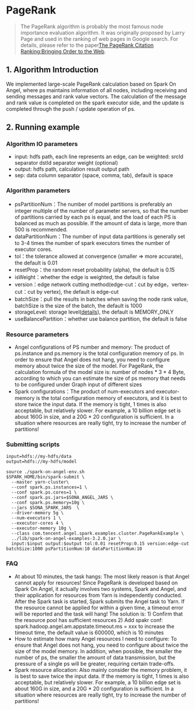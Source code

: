 # PageRank
>The PageRank algorithm is probably the most famous node importance evaluation algorithm. It was originally proposed by Larry Page and used in the ranking of web pages in Google search. For details, please refer to the paper[The PageRank Citation Ranking:Bringing Order to the Web](http://ilpubs.stanford.edu:8090/422/1/1999-66.pdf).

## 1. Algorithm Introduction
We implemented large-scale PageRank calculation based on Spark On Angel, where ps maintains information of all nodes, including receiving and sending messages and rank value vectors. The calculation of the message and rank value is completed on the spark executor side, and the update is completed through the push / update operation of ps.

## 2. Running example

### Algorithm IO parameters

  - input: hdfs path, each line represents an edge, can be weighted: srcId separator dstId separator weight (optional)
  - output: hdfs path, calculation result output path
  - sep: data column separator (space, comma, tab), default is space

### Algorithm parameters

  - psPartitionNum：The number of model partitions is preferably an integer multiple of the number of parameter servers, so that the number of partitions carried by each ps is equal, and the load of each PS is balanced as much as possible. If the amount of data is large, more than 500 is recommended.
  - dataPartitionNum：The number of input data partitions is generally set to 3-4 times the number of spark executors times the number of executor cores.
  - tol：the tolerance allowed at convergence (smaller => more accurate), the default is 0.01
  - resetProp：the random reset probability (alpha), the default is 0.15
  - isWeight：whether the edge is weighted, the default is false
  - version：edge network cutting method(edge-cut：cut by edge，vertex-cut：cut by vertex), the default is edge-cut
  - batchSize：pull the results in batches when saving the node rank value, batchSize is the size of the batch, the default is 1000
  - storageLevel: storage level([details](https://spark.apache.org/docs/0.8.1/api/core/org/apache/spark/storage/StorageLevel$.html)), the default is MEMORY_ONLY
  - useBalancePartition：whether use balance partition, the default is false

### Resource parameters

  - Angel configurations of PS number and memory: The product of ps.instance and ps.memory is the total configuration memory of ps. In order to ensure that Angel does not hang, you need to configure memory about twice the size of the model. For PageRank, the calculation formula of the model size is: number of nodes * 3 * 4 Byte, according to which you can estimate the size of ps memory that needs to be configured under Graph input of different sizes
  - Spark configurations：The product of num-executors and executor-memory is the total configuration memory of executors, and it is best to store twice the input data. If the memory is tight, 1 times is also acceptable, but relatively slower. For example, a 10 billion edge set is about 160G in size, and a 20G * 20 configuration is sufficient. In a situation where resources are really tight, try to increase the number of partitions!
  
### Submitting scripts
```
input=hdfs://my-hdfs/data
output=hdfs://my-hdfs/model

source ./spark-on-angel-env.sh
$SPARK_HOME/bin/spark-submit \
  --master yarn-cluster\
  --conf spark.ps.instances=1 \
  --conf spark.ps.cores=1 \
  --conf spark.ps.jars=$SONA_ANGEL_JARS \
  --conf spark.ps.memory=10g \
  --jars $SONA_SPARK_JARS  \
  --driver-memory 5g \
  --num-executors 1 \
  --executor-cores 4 \
  --executor-memory 10g \
  --class com.tencent.angel.spark.examples.cluster.PageRankExample \
  ../lib/spark-on-angel-examples-3.2.0.jar \
  input:$input output:$output tol:0.01 resetProp:0.15 version:edge-cut batchSize:1000 psPartitionNum:10 dataPartitionNum:10
```

### FAQ
  - At about 10 minutes, the task hangs: The most likely reason is that Angel cannot apply for resources! Since PageRank is developed based on Spark On Angel, it actually involves two systems, Spark and Angel, and their application for resources from Yarn is independently conducted. After the Spark task is started, Spark submits the Angel task to Yarn. If the resource cannot be applied for within a given time, a timeout error will be reported and the task will hang! The solution is: 1) Confirm that the resource pool has sufficient resources 2) Add spakr conf: spark.hadoop.angel.am.appstate.timeout.ms = xxx to increase the timeout time, the default value is 600000, which is 10 minutes
  - How to estimate how many Angel resources I need to configure: To ensure that Angel does not hang, you need to configure about twice the size of the model memory. In addition, when possible, the smaller the number of ps, the smaller the amount of data transmission, but the pressure of a single ps will be greater, requiring certain trade-offs.
  - Spark resource allocation: Also mainly consider the memory problem, it is best to save twice the input data. If the memory is tight, 1 times is also acceptable, but relatively slower. For example, a 10 billion edge set is about 160G in size, and a 20G * 20 configuration is sufficient. In a situation where resources are really tight, try to increase the number of partitions!

